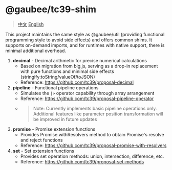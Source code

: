 # @gaubee/tc39-shim

> [中文](./README-zh.md) [English](./README.md)

This project maintains the same style as @gaubee/util (providing functional programming style to avoid side effects) and offers common shims.
It supports on-demand imports, and for runtimes with native support, there is minimal additional overhead.

1. **decimal** - Decimal arithmetic for precise numerical calculations
   - Based on migration from big.js, serving as a drop-in replacement with pure functions and minimal side effects (stringify:toString/valueOf/toJSON)
   - Reference: https://github.com/tc39/proposal-decimal
2. **pipeline** - Functional pipeline operations
   - Simulates the `|>` operator capability through array arrangement
   - Reference: https://github.com/tc39/proposal-pipeline-operator
   - > Note: Currently implements basic pipeline operations only. Additional features like parameter position transformation will be improved in future updates
3. **promise** - Promise extension functions
   - Provides Promise.withResolvers method to obtain Promise's resolve and reject functions
   - Reference: https://github.com/tc39/proposal-promise-with-resolvers
4. **set** - Set extension functions
   - Provides set operation methods: union, intersection, difference, etc.
   - Reference: https://github.com/tc39/proposal-set-methods
